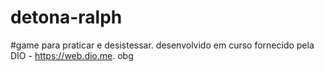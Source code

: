 # detona-ralph

#game para praticar e desistessar. desenvolvido em curso fornecido pela DIO - https://web.dio.me. obg
